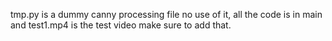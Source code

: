 tmp.py is a dummy canny processing file no use of it,
all the code is in main and test1.mp4 is the test video make sure to add that.
